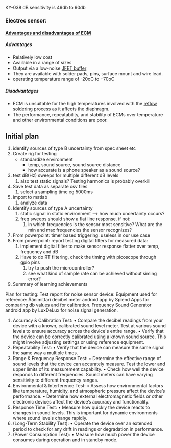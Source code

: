 KY-038 dB sensitivity is 49db to 90db

### Electrec sensor: 
#### [Advantages and disadvantages of ECM](https://engineeringproductdesign.com/knowledge-base/guide-to-microphones-in-product-design/)

##### Advantages

- Relatively low cost
- Available in a range of sizes
- Output via a low-noise [JFET buffer](http://www.muzique.com/lab/buffers.htm)
- They are available with solder pads, pins, surface mount and wire lead.
- operating temperature range of -20oC to +70oC

##### Disadvantages

- ECM is unsuitable for the high temperatures involved with the [reflow soldering](https://en.wikipedia.org/wiki/Reflow_soldering) process as it affects the diaphragm.
- The performance, repeatability, and stability of ECMs over temperature and other environmental conditions are poor.

## Initial plan

1. identify sources of type B uncertainty from spec sheet etc
2. Create rig for testing
	- standardize environment
		- temp, sound source, sound source distance
		- how accurate is a phone speaker as a sound source?
3. test dB(Hz) sweeps for multiple different dB levels
	1. also test static signals? Testing harmonics is probably overkill
4. Save test data as separate csv files
	1. select a sampling time eg 5000ms
6. import to matlab
	1. analyze data
5. Identify sources of type A uncertainty
	1. static signal in static environment --> how much uncertainty occurs? 
	2. freq sweeps should show a flat line response. if not:
		1. in which frequencies is the sensor most sensitive? What are the min and max frequencies the sensor recognizes?
6. From powerpoint: timer based triggering: useless in our use case
7. From powerpoint: report testing digital filters for measured data:
	1. implement digital filter to make sensor response flatter over temp, frequency and dB
	2. Have to do RT filtering, check the timing with picoscope through gpio pins
		1. try to push the microcontroller?
		2. see what kind of sample rate can be achieved without siming error?
8. Summary of learning achievements

Plan for testing:
Test report for noise sensor device:
Equipment used for reference:
Äänimittari decibel meter android app by Splend Apps for comparing db values and for calibration.
Frequency Sound Generator android app by LuxDeLux for noise signal generation.
1.	Accuracy & Calibration Test:
•	Compare the decibel readings from your device with a known, calibrated sound level meter. Test at various sound levels to ensure accuracy across the device's entire range. 
•	Verify that the device can be correctly calibrated using a known sound source. This might involve adjusting settings or using reference equipment.
2.	Repeatability Test:
•	Verify that the device can measure the same signal the same way a multiple times.
3.	Range & Frequency Response Test:
•	Determine the effective range of sound levels that the device can accurately measure. Test the lower and upper limits of its measurement capability.
•	Check how well the device responds to different frequencies. Sound meters can have varying sensitivity to different frequency ranges.
4.	Environmental & Interference Test:
•	Assess how environmental factors like temperature, humidity, and atmospheric pressure affect the device’s performance.
•	Determine how external electromagnetic fields or other electronic devices affect the device’s accuracy and functionality.
5.	Response Time Test:
•	Measure how quickly the device reacts to changes in sound levels. This is important for dynamic environments where sound levels change rapidly.
6.	(Long-Term Stability Test):
•	Operate the device over an extended period to check for any drift in readings or degradation in performance.
7.	(Power Consumption Test):
•	Measure how much power the device consumes during operation and in standby mode. 


